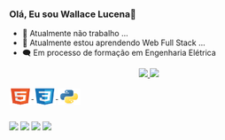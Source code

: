 ### Olá, Eu sou Wallace Lucena👋

- 🔭 Atualmente não trabalho ...
- 🌱 Atualmente estou aprendendo Web Full Stack ...
- 🗨  Em processo de formação em Engenharia Elétrica 

<div align="center">
  <a href="https://github.com/wallacelucena">
  <img height="180em" src="https://github-readme-stats.vercel.app/api?username=wallacelucena&show_icons=true&theme=merko&include_all_commits=true&count_private=true"/>
  <img height="180em" src="https://github-readme-stats.vercel.app/api/top-langs/?username=wallacelucena&layout=compact&langs_count=7&theme=merko"/>
</div>
 </div>
<div style="display: inline_block"><br>
  <img align="center" alt="wallace-HTML" height="30" width="40" src="https://raw.githubusercontent.com/devicons/devicon/master/icons/html5/html5-original.svg">
  <img align="center" alt="wallace-CSS" height="30" width="40" src="https://raw.githubusercontent.com/devicons/devicon/master/icons/css3/css3-original.svg">
  <img align="center" alt="wallace-Python" height="30" width="40" src="https://raw.githubusercontent.com/devicons/devicon/master/icons/python/python-original.svg">
</div>

##
<div>
  <a href="https://instagram.com/wallacelucena" target="_blank"><img src="https://img.shields.io/badge/-Instagram-%23E4405F?style=for-the-badge&logo=instagram&logoColor=white" target="_blank"></a>
  <a href="https://www.twitch.tv/wallacelucena09" target="_blank"><img src="https://img.shields.io/badge/Twitch-9146FF?style=for-the-badge&logo=twitch&logoColor=white" target="_blank"></a>
  <a href="https://www.linkedin.com/in/wallace-lucena-a1343b1ab" target="_blank"><img src="https://img.shields.io/badge/-LinkedIn-%230077B5?style=for-the-badge&logo=linkedin&logoColor=white" target="_blank"></a>
  <a href = "mailto:wallacesantoslucena@gmail.com"><img src="https://img.shields.io/badge/-Gmail-%23333?style=for-the-badge&logo=gmail&logoColor=white" target="_blank"></a>
  
  
 </div>

